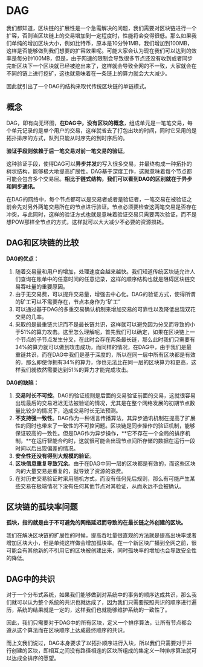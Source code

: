 # DAG

我们都知道，区块链的扩展性是一个急需解决的问题，我们需要对区块链进行一个扩容，否则当区块链上的交易增加到一定程度时，性能将会变得很低。那么如果我们单纯的增加区块大小，例如比特币，原本是10分钟1MB，我们增加到100MB，这样是否能够做到我们想要的扩容效果呢。可能大家会认为现在我们可以达到的效率是每分钟100MB，但是，由于网速的限制会导致很多节点还没有收到或者同步完新区块下一个区块就已经被挖出来了，这样就会导致全网的不一致，大家就会在不同的链上进行挖矿，这也就意味着在一条链上的算力就会大大减少。

因此就引出了一个DAG的结构来取代传统区块链的单链模式。

## 概念

DAG，即有向无环图，**在DAG中，没有区块的概念**，组成单元是一笔笔交易，每个单元记录的是单个用户的交易，这样就省去了打包出块的时间，同时它采用的是拓扑排序的方式，队列只能从时序先的到时序后的。

**验证手段则依赖于后一笔交易对前一笔交易的验证**。

这种验证手段，使得DAG可以**异步并发**的写入很多交易，并最终构成一种拓扑的树状结构，能够极大地提高扩展性。DAG基于深度工作，这就意味着每个节点都可能会包含多个交易层。**相比于链式结构，我们可以看到DAG的区别就在于异步和同步通讯。**

在DAG的网络中，每个节点都可以是交易者或者是验证者，一笔交易在被验证之前会先对另外两笔交易所在的节点进行验证。节点必须要检查这两笔交易是否存在冲突，与此同时，这样的验证方式也就是意味着验证交易只需要两次验证，而不是想POW那样全节点的方式，这样就可以大大减少不必要的资源损耗。

## DAG和区块链的比较

**DAG的优点：**

1. 随着交易量和用户的增加，处理速度会越来越快。我们知道传统区块链允许人们查询在账单中的任意时间的任意记录，这样的顺序结构也就是阻碍区块链交易吞吐量的重要原因。
2. 由于无交易费，可以提升交易量，增强去中心化。DAG的验证方式，使得所谓的矿工可以不需要存在，节点本身作为“矿工”
3. 可以通过基于DAG的多重交易确认机制来增加交易的可靠性以及降低出现双花交易的几率。
4. 采取的是最重链共识而不是最长链共识，这样就可以避免因为分叉而导致的小于51%的算力攻击。这里怎么理解呢，首先我们可以确定，如果在区块链上一个节点的子节点发生分叉，在此时会存在两条最长链，那么此时我们只需要有34%的算力就可以做到攻击成功，而同样的情况，在DAG中，由于我们是最重链共识，而在DAG中我们是基于深度的，所以在同一层中所有区块都是有效的，那么即使你拥有34%的算力，你也无法比在同一层的区块算力和更高，这样我们就依然需要达到51%的算力才能完成攻击。

**DAG的缺陷：**

1. **交易时长不可控**。DAG的验证规则是后面的交易验证前面的交易，这就很容易出现最后的交易迟迟无法被验证的情况，尤其是在整个网络发展的初期节点数量比较少的情况下，造成交易时长无法预测。
2. **不支持强一致性**。DAG作为一种谣言传播算法，其异步通讯机制在提高了扩展性的同时也带来了一致性的不可控问题。区块链是同步操作的验证机制，能够保证较高的一致性。但是DAG作为异步操作，**它不存在一个全局的排序机制，**在运行智能合约时，这就很可能会出现节点间所存储的数据在运行一段时间以后出现偏差的情况。
3. **安全性还没有得到大规模的验证**。
4. **区块信息重复导致冗余**。由于在DAG中同一层的区块都是有效的，而这些区块内的大量交易是重复的，就导致了资源的浪费。
5. 在对历史交易验证时采用随机方式，而没有任何先后规则，那么有可能产生某些交易在极端情况下没有任何其他节点对其验证，从而永远不会被确认。

## 区块链的孤块率问题

**孤块，指的就是由于不可避免的网络延迟而导致的在最长链之外创建的区块。**

我们在解决区块链的扩展性的时候，提高吞吐量很直观的方法就是提高出块率或者增加区块大小，但是单纯这样做会增加孤块率。在一个新区块广播到全网之前，很可能会有其他新的不引用它的区块被创建出来，同时孤块率的增加也会导致安全性的降低。

## DAG中的共识

对于一个分布式系统，如果我们能够做到对系统中的事务的顺序达成共识，那么我们就可以认为整个系统的共识也就达成了，因为我们只需要按照共识的顺序进行遍历，系统的结果就是一定的，这样我们也就能够维护系统的一致性了。

因此，我们只需要对于DAG中的所有区块，定义一个排序算法，让所有节点都会遵从这个算法而在区块顺序上达成最终顺序的共识。

而上文我们说过，DAG本身要求了以拓扑顺序进行入块，所以我们只需要对于并行创建的区块，即相互之间没有路径相连的区块所组成的集定义一种排序算法就可以达成全排序的愿望。